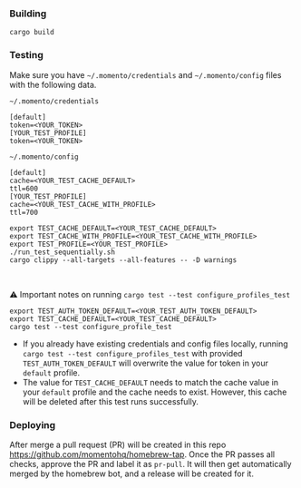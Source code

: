 ### Building

```
cargo build
```

### Testing

Make sure you have `~/.momento/credentials` and `~/.momento/config` files with the following data.

`~/.momento/credentials`

```
[default]
token=<YOUR_TOKEN>
[YOUR_TEST_PROFILE]
token=<YOUR_TOKEN>
```

`~/.momento/config`

```
[default]
cache=<YOUR_TEST_CACHE_DEFAULT>
ttl=600
[YOUR_TEST_PROFILE]
cache=<YOUR_TEST_CACHE_WITH_PROFILE>
ttl=700
```

```
export TEST_CACHE_DEFAULT=<YOUR_TEST_CACHE_DEFAULT>
export TEST_CACHE_WITH_PROFILE=<YOUR_TEST_CACHE_WITH_PROFILE>
export TEST_PROFILE=<YOUR_TEST_PROFILE>
./run_test_sequentially.sh
cargo clippy --all-targets --all-features -- -D warnings
```

<br>

:warning: Important notes on running `cargo test --test configure_profiles_test`

```
export TEST_AUTH_TOKEN_DEFAULT=<YOUR_TEST_AUTH_TOKEN_DEFAULT>
export TEST_CACHE_DEFAULT=<YOUR_TEST_CACHE_DEFAULT>
cargo test --test configure_profile_test
```

- If you already have existing credentials and config files locally, running `cargo test --test configure_profiles_test` with provided `TEST_AUTH_TOKEN_DEFAULT` will overwrite the value for token in your `default` profile.
- The value for `TEST_CACHE_DEFAULT` needs to match the cache value in your `default` profile and the cache needs to exist. However, this cache will be deleted after this test runs successfully.

### Deploying

After merge a pull request (PR) will be created in this repo https://github.com/momentohq/homebrew-tap. Once the PR passes all checks, approve the PR and label it as `pr-pull`. It will then get automatically merged by the homebrew bot, and a release will be created for it.
